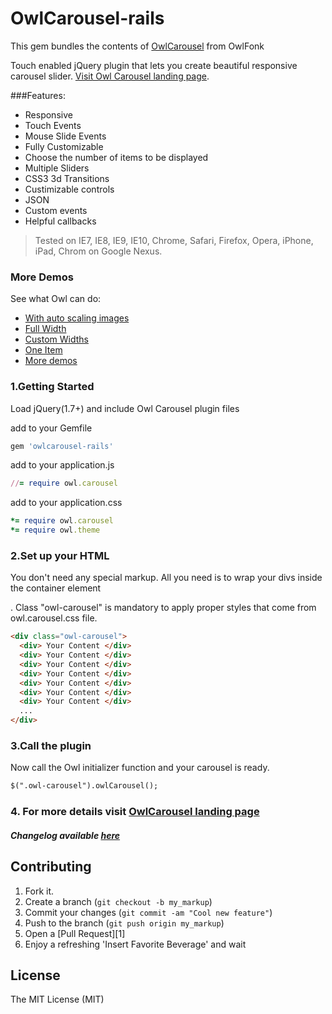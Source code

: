 OwlCarousel-rails
============

This gem bundles the contents of [OwlCarousel](https://github.com/OwlFonk/OwlCarousel) from OwlFonk

Touch enabled jQuery plugin that lets you create beautiful responsive carousel slider. [Visit Owl Carousel landing page](http://owlgraphic.com/owlcarousel).

###Features:
* Responsive
* Touch Events
* Mouse Slide Events
* Fully Customizable
* Choose the number of items to be displayed
* Multiple Sliders
* CSS3 3d Transitions
* Custimizable controls
* JSON 
* Custom events
* Helpful callbacks

> Tested on IE7, IE8, IE9, IE10, Chrome, Safari, Firefox, Opera, iPhone, iPad, Chrom on Google Nexus.


### More Demos
See what Owl can do:
* [With auto scaling images](http://owlgraphic.com/owlcarousel/demos/images.html)
* [Full Width](http://owlgraphic.com/owlcarousel/demos/full.html)
* [Custom Widths](http://owlgraphic.com/owlcarousel/demos/custom.html)
* [One Item](http://owlgraphic.com/owlcarousel/demos/one.html)
* [More demos](http://owlgraphic.com/owlcarousel/#more-demos)

### 1.Getting Started
Load jQuery(1.7+) and include Owl Carousel plugin files

add to your Gemfile
```ruby
gem 'owlcarousel-rails'
```

add to your application.js
```ruby
//= require owl.carousel
```

add to your application.css
```ruby
*= require owl.carousel
*= require owl.theme
```

### 2.Set up your HTML
You don't need any special markup. All you need is to wrap your divs inside the container element <div class="owl-carousel">. Class "owl-carousel" is mandatory to apply proper styles that come from owl.carousel.css file.

```html
<div class="owl-carousel">
  <div> Your Content </div>
  <div> Your Content </div>
  <div> Your Content </div>
  <div> Your Content </div>
  <div> Your Content </div>
  <div> Your Content </div>
  <div> Your Content </div>
  ...
</div>
```
### 3.Call the plugin
Now call the Owl initializer function and your carousel is ready.

```html
$(".owl-carousel").owlCarousel();
```
### 4. For more details visit [OwlCarousel landing page](http://owlgraphic.com/owlcarousel)
##### Changelog available [here](http://owlgraphic.com/owlcarousel/changelog.html)

Contributing
------------

1. Fork it.
2. Create a branch (`git checkout -b my_markup`)
3. Commit your changes (`git commit -am "Cool new feature"`)
4. Push to the branch (`git push origin my_markup`)
5. Open a [Pull Request][1]
6. Enjoy a refreshing 'Insert Favorite Beverage' and wait

License
------------
The MIT License (MIT)
